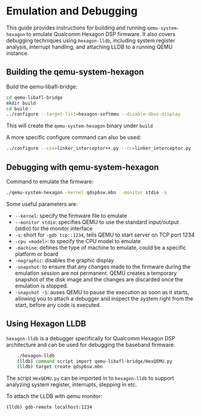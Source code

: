 # Emulation and Debugging

This guide provides instructions for building and running `qemu-system-hexagon` to emulate Qualcomm Hexagon DSP firmware. It also covers debugging techniques using `hexagon-lldb`, including system register analysis, interrupt handling, and attaching LLDB to a running QEMU instance. 

## Building the qemu-system-hexagon
Build the qemu-libafl-bridge:
```bash
cd qemu-libafl-bridge
mkdir build
cd build
../configure --target-list=hexagon-softmmu --disable-dbus-display
```
This will create the `qemu-system-hexagon` binary under `build`

A more specific configure command can also be used:
```bash
../configure --cxx=linker_interceptor++.py --cc=linker_interceptor.py --as-shared-lib --target-list=hexagon-softmmu --disable-slirp --enable-fdt=internal --audio-drv-list= --disable-alsa --disable-attr --disable-auth-pam --disable-dbus-display --disable-bochs --disable-bpf --disable-brlapi --disable-bsd-user --disable-bzip2 --disable-capstone --disable-cap-ng --disable-canokey --disable-cloop --disable-cocoa --disable-coreaudio --disable-curl --disable-curses --disable-dmg --disable-docs --disable-dsound --disable-fuse --disable-fuse-lseek --disable-gcrypt --disable-gettext --disable-gio --disable-glusterfs --disable-gnutls --disable-gtk --disable-guest-agent --disable-guest-agent-msi --disable-hvf --disable-iconv --disable-jack --disable-keyring --disable-kvm --disable-libdaxctl --disable-libiscsi --disable-libnfs --disable-libpmem --disable-libssh --disable-libudev --disable-libusb --disable-linux-aio --disable-linux-io-uring --disable-linux-user --disable-live-block-migration --disable-lzfse --disable-lzo --disable-l2tpv3 --disable-malloc-trim --disable-mpath --disable-multiprocess --disable-netmap --disable-nettle --disable-numa --disable-nvmm --disable-opengl --disable-oss --disable-pa --disable-parallels --disable-png --disable-pvrdma --disable-qcow1 --disable-qed --disable-qga-vss --disable-rbd --disable-rdma --disable-replication --disable-sdl --disable-sdl-image --disable-seccomp --disable-selinux --disable-slirp-smbd --disable-smartcard --disable-snappy --disable-sndio --disable-sparse --disable-spice --disable-spice-protocol --disable-tools --disable-tpm --disable-usb-redir --disable-user --disable-u2f --disable-vde --disable-vdi --disable-vduse-blk-export --disable-vhost-crypto --disable-vhost-kernel --disable-vhost-net --disable-vhost-user-blk-server --disable-vhost-vdpa --disable-virglrenderer --disable-virtfs --disable-vmnet --disable-vnc --disable-vnc-jpeg --disable-vnc-sasl --disable-vte --disable-vvfat --disable-whpx --disable-xen --disable-xen-pci-passthrough --disable-xkbcommon --disable-zstd
```

## Debugging with qemu-system-hexagon
Command to emulate the firmware:
```bash
./qemu-system-hexagon -kernel qdsp6sw.mbn  -monitor stdio -s
```

Some useful parameters are:
- `--kernel`: specify the firmware file to emulate
- `--monitor stdio`: specifies QEMU to use the standard input/output (stdio) for the monitor interface
- `-s`: short for `-gdb tcp::1234`, tells QEMU to start server on TCP port 1234
- `-cpu <model>`: to specify the CPU model to emulate
- `-machine`: defines the type of machine to emulate, could be a specific platform or board
- `-nographic`: disables the graphic display
- `-snapshot`: to ensure that any changes made to the firmware during the emulation session are not permanent. QEMU creates a temporary snapshot of the disk image and the changes are discarded once the emulation is stopped.
- `-snapshot -S`: auses QEMU to pause the execution as soon as it starts, allowing you to attach a debugger and inspect the system right from the start, before any code is executed.

## Using Hexagon LLDB
`hexagon-lldb` is a debugger specifically for Qualcomm Hexagon DSP architecture and can be used for debugging the baseband firmware. 
```bash
    ./hexagon-lldb
    (lldb) command script import qemu-libafl-bridge/HexQEMU.py
    (lldb) target create qdsp6sw.mbn
```
The script `HexQEMU.py` can be imported in to `hexagon-lldb` to support analyzing system register, interrupts, stepping in etc.

To attach the LLDB with qemu monitor:
```bash
(lldb) gdb-remote localhost:1234
```


